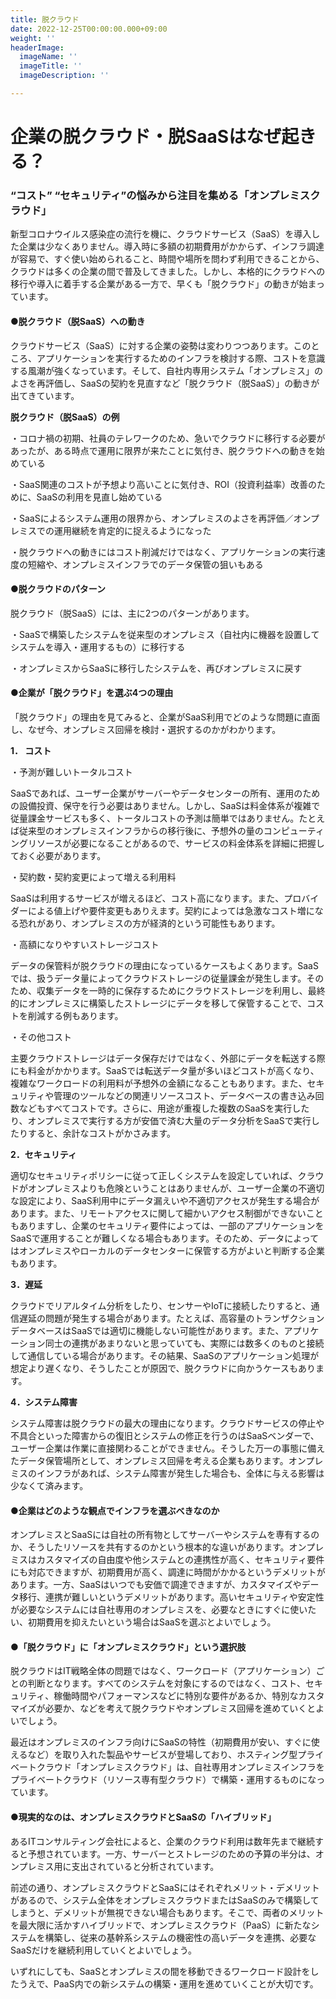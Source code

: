 ```yaml
---
title: 脱クラウド
date: 2022-12-25T00:00:00.000+09:00
weight: ''
headerImage:
  imageName: ''
  imageTitle: ''
  imageDescription: ''

---
```

# **企業の脱クラウド・脱SaaSはなぜ起きる？**

### “コスト” “セキュリティ”の悩みから注目を集める「オンプレミスクラウド」

新型コロナウイルス感染症の流行を機に、クラウドサービス（SaaS）を導入した企業は少なくありません。導入時に多額の初期費用がかからず、インフラ調達が容易で、すぐ使い始められること、時間や場所を問わず利用できることから、クラウドは多くの企業の間で普及してきました。しかし、本格的にクラウドへの移行や導入に着手する企業がある一方で、早くも「脱クラウド」の動きが始まっています。

#### ●脱クラウド（脱SaaS）への動き

クラウドサービス（SaaS）に対する企業の姿勢は変わりつつあります。このところ、アプリケーションを実行するためのインフラを検討する際、コストを意識する風潮が強くなっています。そして、自社内専用システム「オンプレミス」のよさを再評価し、SaaSの契約を見直すなど「脱クラウド（脱SaaS）」の動きが出てきています。

**脱クラウド（脱SaaS）の例**

・コロナ禍の初期、社員のテレワークのため、急いでクラウドに移行する必要があったが、ある時点で運用に限界が来たことに気付き、脱クラウドへの動きを始めている

・SaaS関連のコストが予想より高いことに気付き、ROI（投資利益率）改善のために、SaaSの利用を見直し始めている

・SaaSによるシステム運用の限界から、オンプレミスのよさを再評価／オンプレミスでの運用継続を肯定的に捉えるようになった

・脱クラウドへの動きにはコスト削減だけではなく、アプリケーションの実行速度の短縮や、オンプレミスインフラでのデータ保管の狙いもある

#### ●脱クラウドのパターン

脱クラウド（脱SaaS）には、主に2つのパターンがあります。

・SaaSで構築したシステムを従来型のオンプレミス（自社内に機器を設置してシステムを導入・運用するもの）に移行する

・オンプレミスからSaaSに移行したシステムを、再びオンプレミスに戻す

#### ●企業が「脱クラウド」を選ぶ4つの理由

「脱クラウド」の理由を見てみると、企業がSaaS利用でどのような問題に直面し、なぜ今、オンプレミス回帰を検討・選択するのかがわかります。

**1． コスト**

・予測が難しいトータルコスト

SaaSであれば、ユーザー企業がサーバーやデータセンターの所有、運用のための設備投資、保守を行う必要はありません。しかし、SaaSは料金体系が複雑で従量課金サービスも多く、トータルコストの予測は簡単ではありません。たとえば従来型のオンプレミスインフラからの移行後に、予想外の量のコンピューティングリソースが必要になることがあるので、サービスの料金体系を詳細に把握しておく必要があります。

・契約数・契約変更によって増える利用料

SaaSは利用するサービスが増えるほど、コスト高になります。また、プロバイダーによる値上げや要件変更もありえます。契約によっては急激なコスト増になる恐れがあり、オンプレミスの方が経済的という可能性もあります。

・高額になりやすいストレージコスト

データの保管料が脱クラウドの理由になっているケースもよくあります。SaaSでは、扱うデータ量によってクラウドストレージの従量課金が発生します。そのため、収集データを一時的に保存するためにクラウドストレージを利用し、最終的にオンプレミスに構築したストレージにデータを移して保管することで、コストを削減する例もあります。

・その他コスト

主要クラウドストレージはデータ保存だけではなく、外部にデータを転送する際にも料金がかかります。SaaSでは転送データ量が多いほどコストが高くなり、複雑なワークロードの利用料が予想外の金額になることもあります。また、セキュリティや管理のツールなどの関連リソースコスト、データベースの書き込み回数などもすべてコストです。さらに、用途が重複した複数のSaaSを実行したり、オンプレミスで実行する方が安価で済む大量のデータ分析をSaaSで実行したりすると、余計なコストがかさみます。

**2．セキュリティ**

適切なセキュリティポリシーに従って正しくシステムを設定していれば、クラウドがオンプレミスよりも危険ということはありませんが、ユーザー企業の不適切な設定により、SaaS利用中にデータ漏えいや不適切アクセスが発生する場合があります。また、リモートアクセスに関して細かいアクセス制御ができないこともありますし、企業のセキュリティ要件によっては、一部のアプリケーションをSaaSで運用することが難しくなる場合もあります。そのため、データによってはオンプレミスやローカルのデータセンターに保管する方がよいと判断する企業もあります。

**3．遅延**

クラウドでリアルタイム分析をしたり、センサーやIoTに接続したりすると、通信遅延の問題が発生する場合があります。たとえば、高容量のトランザクションデータベースはSaaSでは適切に機能しない可能性があります。また、アプリケーション同士の連携があまりないと思っていても、実際には数多くのものと接続して通信している場合があります。その結果、SaaSのアプリケーション処理が想定より遅くなり、そうしたことが原因で、脱クラウドに向かうケースもあります。

**4．システム障害**

システム障害は脱クラウドの最大の理由になります。クラウドサービスの停止や不具合といった障害からの復旧とシステムの修正を行うのはSaaSベンダーで、ユーザー企業は作業に直接関わることができません。そうした万一の事態に備えたデータ保管場所として、オンプレミス回帰を考える企業もあります。オンプレミスのインフラがあれば、システム障害が発生した場合も、全体に与える影響は少なくて済みます。

#### ●企業はどのような観点でインフラを選ぶべきなのか

オンプレミスとSaaSには自社の所有物としてサーバーやシステムを専有するのか、そうしたリソースを共有するのかという根本的な違いがあります。オンプレミスはカスタマイズの自由度や他システムとの連携性が高く、セキュリティ要件にも対応できますが、初期費用が高く、調達に時間がかかるというデメリットがあります。一方、SaaSはいつでも安価で調達できますが、カスタマイズやデータ移行、連携が難しいというデメリットがあります。高いセキュリティや安定性が必要なシステムには自社専用のオンプレミスを、必要なときにすぐに使いたい、初期費用を抑えたいという場合はSaaSを選ぶとよいでしょう。

#### ●「脱クラウド」に「オンプレミスクラウド」という選択肢

脱クラウドはIT戦略全体の問題ではなく、ワークロード（アプリケーション）ごとの判断となります。すべてのシステムを対象にするのではなく、コスト、セキュリティ、稼働時間やパフォーマンスなどに特別な要件があるか、特別なカスタマイズが必要か、などを考えて脱クラウドやオンプレミス回帰を進めていくとよいでしょう。

最近はオンプレミスのインフラ向けにSaaSの特性（初期費用が安い、すぐに使えるなど）を取り入れた製品やサービスが登場しており、ホスティング型プライベートクラウド「オンプレミスクラウド」は、自社専用オンプレミスインフラをプライベートクラウド（リソース専有型クラウド）で構築・運用するものになっています。

#### ●現実的なのは、オンプレミスクラウドとSaaSの「ハイブリッド」

あるITコンサルティング会社によると、企業のクラウド利用は数年先まで継続すると予想されています。一方、サーバーとストレージのための予算の半分は、オンプレミス用に支出されていると分析されています。

前述の通り、オンプレミスクラウドとSaaSにはそれぞれメリット・デメリットがあるので、システム全体をオンプレミスクラウドまたはSaaSのみで構築してしまうと、デメリットが無視できない場合もあります。そこで、両者のメリットを最大限に活かすハイブリッドで、オンプレミスクラウド（PaaS）に新たなシステムを構築し、従来の基幹系システムの機密性の高いデータを連携、必要なSaaSだけを継続利用していくとよいでしょう。

いずれにしても、SaaSとオンプレミスの間を移動できるワークロード設計をしたうえで、PaaS内での新システムの構築・運用を進めていくことが大切です。